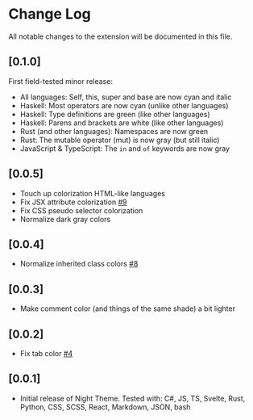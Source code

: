 # Change Log

All notable changes to the extension will be documented in this file.

## [0.1.0]

First field-tested minor release:

- All languages: Self, this, super and base are now cyan and italic
- Haskell: Most operators are now cyan (unlike other languages)
- Haskell: Type definitions are green (like other languages)
- Haskell: Parens and brackets are white (like other languages)
- Rust (and other languages): Namespaces are now green
- Rust: The mutable operator (mut) is now gray (but still italic)
- JavaScript & TypeScript: The `in` and `of` keywords are now gray

## [0.0.5]

- Touch up colorization HTML-like languages
- Fix JSX attribute colorization [#9](https://github.com/mausworks/mausworks-theme-vscode/pull/9)
- Fix CSS pseudo selector colorization
- Normalize dark gray colors

## [0.0.4]

- Normalize inherited class colors [#8](https://github.com/mausworks/mausworks-theme-vscode/pull/8)

## [0.0.3]

- Make comment color (and things of the same shade) a bit lighter

## [0.0.2]

- Fix tab color [#4](https://github.com/mausworks/mausworks-theme-vscode/pull/4)

## [0.0.1]

- Initial release of Night Theme. Tested with: C#, JS, TS, Svelte, Rust, Python, CSS, SCSS, React, Markdown, JSON, bash
